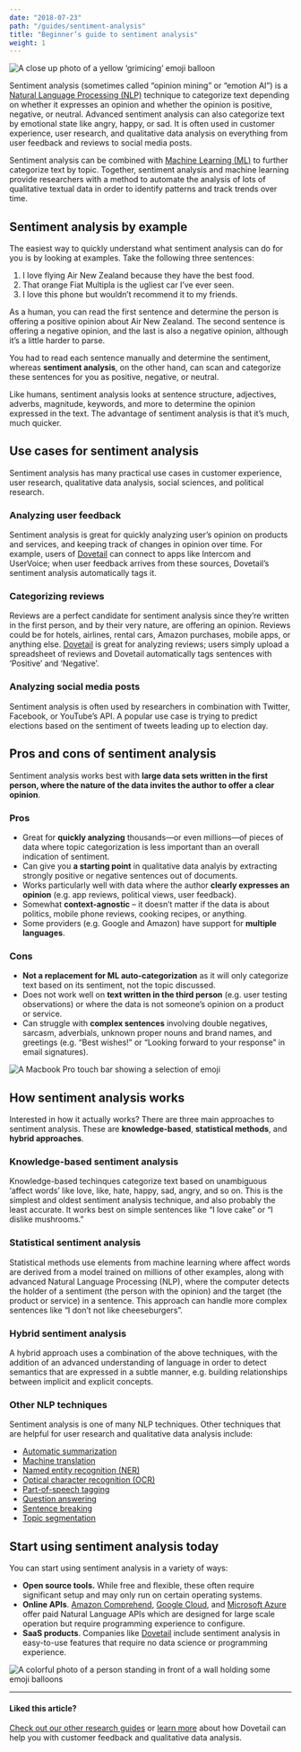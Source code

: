 ```yaml
---
date: "2018-07-23"
path: "/guides/sentiment-analysis"
title: "Beginner’s guide to sentiment analysis"
weight: 1
---
```


![A close up photo of a yellow ‘grimicing’ emoji balloon](./balloon.jpg)

Sentiment analysis (sometimes called “opinion mining” or “emotion AI”) is a [Natural Language Processing (NLP)](https://en.wikipedia.org/wiki/Natural_language_processing) technique to categorize text depending on whether it expresses an opinion and whether the opinion is positive, negative, or neutral. Advanced sentiment analysis can also categorize text by emotional state like angry, happy, or sad. It is often used in customer experience, user research, and qualitative data analysis on everything from user feedback and reviews to social media posts.

Sentiment analysis can be combined with [Machine Learning (ML)](https://en.wikipedia.org/wiki/Machine_learning) to further categorize text by topic. Together, sentiment analysis and machine learning provide researchers with a method to automate the analysis of lots of qualitative textual data in order to identify patterns and track trends over time.

## Sentiment analysis by example

The easiest way to quickly understand what sentiment analysis can do for you is by looking at examples. Take the following three sentences:

1.  I love flying Air New Zealand because they have the best food.
1.  That orange Fiat Multipla is the ugliest car I’ve ever seen.
1.  I love this phone but wouldn’t recommend it to my friends.

As a human, you can read the first sentence and determine the person is offering a positive opinion about Air New Zealand. The second sentence is offering a negative opinion, and the last is also a negative opinion, although it’s a little harder to parse.

You had to read each sentence manually and determine the sentiment, whereas **sentiment analysis**, on the other hand, can scan and categorize these sentences for you as positive, negative, or neutral.

Like humans, sentiment analysis looks at sentence structure, adjectives, adverbs, magnitude, keywords, and more to determine the opinion expressed in the text. The advantage of sentiment analysis is that it’s much, much quicker.

## Use cases for sentiment analysis

Sentiment analysis has many practical use cases in customer experience, user research, qualitative data analysis, social sciences, and political research.

### Analyzing user feedback

Sentiment analysis is great for quickly analyzing user’s opinion on products and services, and keeping track of changes in opinion over time. For example, users of [Dovetail](https://dovetailapp.com) can connect to apps like Intercom and UserVoice; when user feedback arrives from these sources, Dovetail’s sentiment analysis automatically tags it.

### Categorizing reviews

Reviews are a perfect candidate for sentiment analysis since they’re written in the first person, and by their very nature, are offering an opinion. Reviews could be for hotels, airlines, rental cars, Amazon purchases, mobile apps, or anything else. [Dovetail](https://dovetailapp.com) is great for analyzing reviews; users simply upload a spreadsheet of reviews and Dovetail automatically tags sentences with ‘Positive’ and ‘Negative’.

### Analyzing social media posts

Sentiment analysis is often used by researchers in combination with Twitter, Facebook, or YouTube’s API. A popular use case is trying to predict elections based on the sentiment of tweets leading up to election day.

## Pros and cons of sentiment analysis

Sentiment analysis works best with **large data sets written in the first person, where the nature of the data invites the author to offer a clear opinion**.

### Pros

- Great for **quickly analyzing** thousands—or even millions—of pieces of data where topic categorization is less important than an overall indication of sentiment.
- Can give you **a starting point** in qualitative data analyis by extracting strongly positive or negative sentences out of documents.
- Works particularly well with data where the author **clearly expresses an opinion** (e.g. app reviews, political views, user feedback).
- Somewhat **context-agnostic** – it doesn’t matter if the data is about politics, mobile phone reviews, cooking recipes, or anything.
- Some providers (e.g. Google and Amazon) have support for **multiple languages**.

### Cons

- **Not a replacement for ML auto-categorization** as it will only categorize text based on its sentiment, not the topic discussed.
- Does not work well on **text written in the third person** (e.g. user testing observations) or where the data is not someone’s opinion on a product or service.
- Can struggle with **complex sentences** involving double negatives, sarcasm, adverbials, unknown proper nouns and brand names, and greetings (e.g. “Best wishes!” or “Looking forward to your response” in email signatures).

![A Macbook Pro touch bar showing a selection of emoji](./keyboard.jpg)

## How sentiment analysis works

Interested in how it actually works? There are three main approaches to sentiment analysis. These are **knowledge-based**, **statistical methods**, and **hybrid approaches**.

### Knowledge-based sentiment analysis

Knowledge-based techinques categorize text based on unambiguous ‘affect words’ like love, like, hate, happy, sad, angry, and so on. This is the simplest and oldest sentiment analysis technique, and also probably the least accurate. It works best on simple sentences like “I love cake” or “I dislike mushrooms.”

### Statistical sentiment analysis

Statistical methods use elements from machine learning where affect words are derived from a model trained on millions of other examples, along with advanced Natural Language Processing (NLP), where the computer detects the holder of a sentiment (the person with the opinion) and the target (the product or service) in a sentence. This approach can handle more complex sentences like “I don’t not like cheeseburgers”.

### Hybrid sentiment analysis

A hybrid approach uses a combination of the above techniques, with the addition of an advanced understanding of language in order to detect semantics that are expressed in a subtle manner, e.g. building relationships between implicit and explicit concepts.

### Other NLP techniques

Sentiment analysis is one of many NLP techniques. Other techniques that are helpful for user research and qualitative data analysis include:

- [Automatic summarization](https://en.wikipedia.org/wiki/Automatic_summarization)
- [Machine translation](https://en.wikipedia.org/wiki/Machine_translation)
- [Named entity recognition (NER)](https://en.wikipedia.org/wiki/Named_entity_recognition)
- [Optical character recognition (OCR)](https://en.wikipedia.org/wiki/Optical_character_recognition)
- [Part-of-speech tagging](https://en.wikipedia.org/wiki/Part-of-speech_tagging)
- [Question answering](https://en.wikipedia.org/wiki/Question_answering)
- [Sentence breaking](https://en.wikipedia.org/wiki/Sentence_boundary_disambiguation)
- [Topic segmentation](https://en.wikipedia.org/wiki/Topic_segmentation)

## Start using sentiment analysis today

You can start using sentiment analysis in a variety of ways:

- **Open source tools.** While free and flexible, these often require significant setup and may only run on certain operating systems.
- **Online APIs**. [Amazon Comprehend](https://aws.amazon.com/comprehend/), [Google Cloud](https://cloud.google.com/natural-language/), and [Microsoft Azure](https://azure.microsoft.com/en-au/services/cognitive-services/text-analytics/) offer paid Natural Language APIs which are designed for large scale operation but require programming experience to configure.
- **SaaS products**. Companies like [Dovetail](https://dovetailapp.com) include sentiment analysis in easy-to-use features that require no data science or programming experience.

![A colorful photo of a person standing in front of a wall holding some emoji balloons](./emoji.jpg)

---

#### Liked this article?

[Check out our other research guides](/guides) or [learn more](/) about how Dovetail can help you with customer feedback and qualitative data analysis.
